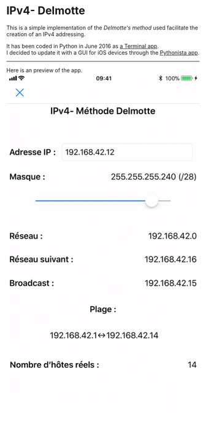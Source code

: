 # IPv4- Delmotte
This is a simple implementation of the _Delmotte's method_ used facilitate the creation of an IPv4 addressing.

It has been coded in Python in June 2016 as [a Terminal app](previous/IPv4-DelmottesMethod.py).  
I decided to update it with a GUI for iOS devices through the [Pythonista app](http://omz-software.com/pythonista/).

---
Here is an preview of the app.  
![Preview](preview/Preview.gif "Preview")
